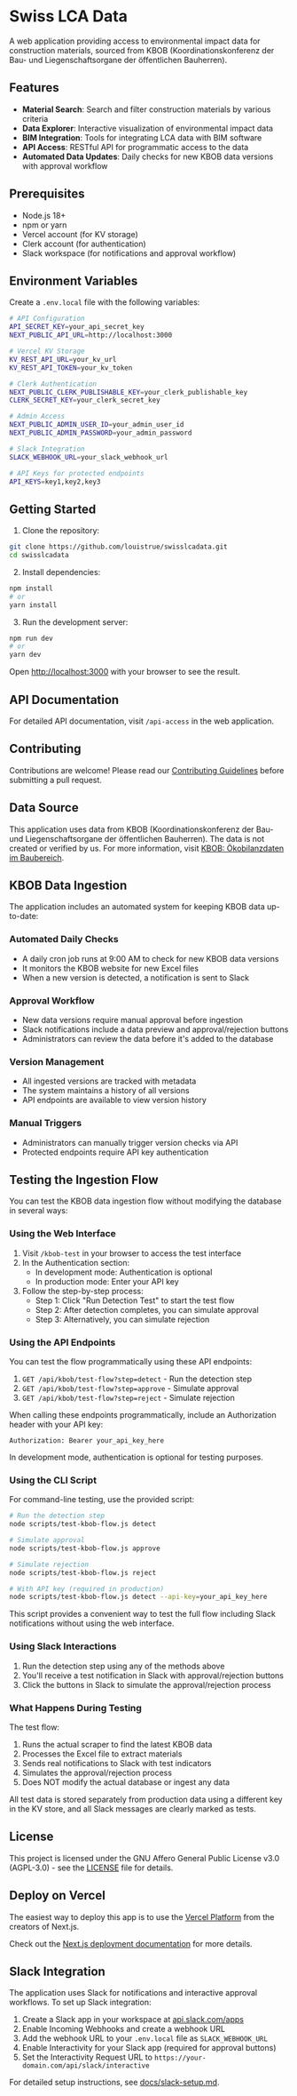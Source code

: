 # Swiss LCA Data

A web application providing access to environmental impact data for construction materials, sourced from KBOB (Koordinationskonferenz der Bau- und Liegenschaftsorgane der öffentlichen Bauherren).

## Features

- **Material Search**: Search and filter construction materials by various criteria
- **Data Explorer**: Interactive visualization of environmental impact data
- **BIM Integration**: Tools for integrating LCA data with BIM software
- **API Access**: RESTful API for programmatic access to the data
- **Automated Data Updates**: Daily checks for new KBOB data versions with approval workflow

## Prerequisites

- Node.js 18+
- npm or yarn
- Vercel account (for KV storage)
- Clerk account (for authentication)
- Slack workspace (for notifications and approval workflow)

## Environment Variables

Create a `.env.local` file with the following variables:

```bash
# API Configuration
API_SECRET_KEY=your_api_secret_key
NEXT_PUBLIC_API_URL=http://localhost:3000

# Vercel KV Storage
KV_REST_API_URL=your_kv_url
KV_REST_API_TOKEN=your_kv_token

# Clerk Authentication
NEXT_PUBLIC_CLERK_PUBLISHABLE_KEY=your_clerk_publishable_key
CLERK_SECRET_KEY=your_clerk_secret_key

# Admin Access
NEXT_PUBLIC_ADMIN_USER_ID=your_admin_user_id
NEXT_PUBLIC_ADMIN_PASSWORD=your_admin_password

# Slack Integration
SLACK_WEBHOOK_URL=your_slack_webhook_url

# API Keys for protected endpoints
API_KEYS=key1,key2,key3
```

## Getting Started

1. Clone the repository:

```bash
git clone https://github.com/louistrue/swisslcadata.git
cd swisslcadata
```

2. Install dependencies:

```bash
npm install
# or
yarn install
```

3. Run the development server:

```bash
npm run dev
# or
yarn dev
```

Open [http://localhost:3000](http://localhost:3000) with your browser to see the result.

## API Documentation

For detailed API documentation, visit `/api-access` in the web application.

## Contributing

Contributions are welcome! Please read our [Contributing Guidelines](CONTRIBUTING.md) before submitting a pull request.

## Data Source

This application uses data from KBOB (Koordinationskonferenz der Bau- und Liegenschaftsorgane der öffentlichen Bauherren). The data is not created or verified by us. For more information, visit [KBOB: Ökobilanzdaten im Baubereich](https://www.kbob.admin.ch/de/oekobilanzdaten-im-baubereich).

## KBOB Data Ingestion

The application includes an automated system for keeping KBOB data up-to-date:

### Automated Daily Checks

- A daily cron job runs at 9:00 AM to check for new KBOB data versions
- It monitors the KBOB website for new Excel files
- When a new version is detected, a notification is sent to Slack

### Approval Workflow

- New data versions require manual approval before ingestion
- Slack notifications include a data preview and approval/rejection buttons
- Administrators can review the data before it's added to the database

### Version Management

- All ingested versions are tracked with metadata
- The system maintains a history of all versions
- API endpoints are available to view version history

### Manual Triggers

- Administrators can manually trigger version checks via API
- Protected endpoints require API key authentication

## Testing the Ingestion Flow

You can test the KBOB data ingestion flow without modifying the database in several ways:

### Using the Web Interface

1. Visit `/kbob-test` in your browser to access the test interface
2. In the Authentication section:
   - In development mode: Authentication is optional
   - In production mode: Enter your API key
3. Follow the step-by-step process:
   - Step 1: Click "Run Detection Test" to start the test flow
   - Step 2: After detection completes, you can simulate approval
   - Step 3: Alternatively, you can simulate rejection

### Using the API Endpoints

You can test the flow programmatically using these API endpoints:

1. `GET /api/kbob/test-flow?step=detect` - Run the detection step
2. `GET /api/kbob/test-flow?step=approve` - Simulate approval
3. `GET /api/kbob/test-flow?step=reject` - Simulate rejection

When calling these endpoints programmatically, include an Authorization header with your API key:

```
Authorization: Bearer your_api_key_here
```

In development mode, authentication is optional for testing purposes.

### Using the CLI Script

For command-line testing, use the provided script:

```bash
# Run the detection step
node scripts/test-kbob-flow.js detect

# Simulate approval
node scripts/test-kbob-flow.js approve

# Simulate rejection
node scripts/test-kbob-flow.js reject

# With API key (required in production)
node scripts/test-kbob-flow.js detect --api-key=your_api_key_here
```

This script provides a convenient way to test the full flow including Slack notifications without using the web interface.

### Using Slack Interactions

1. Run the detection step using any of the methods above
2. You'll receive a test notification in Slack with approval/rejection buttons
3. Click the buttons in Slack to simulate the approval/rejection process

### What Happens During Testing

The test flow:

1. Runs the actual scraper to find the latest KBOB data
2. Processes the Excel file to extract materials
3. Sends real notifications to Slack with test indicators
4. Simulates the approval/rejection process
5. Does NOT modify the actual database or ingest any data

All test data is stored separately from production data using a different key in the KV store, and all Slack messages are clearly marked as tests.

## License

This project is licensed under the GNU Affero General Public License v3.0 (AGPL-3.0) - see the [LICENSE](LICENSE) file for details.

## Deploy on Vercel

The easiest way to deploy this app is to use the [Vercel Platform](https://vercel.com/new) from the creators of Next.js.

Check out the [Next.js deployment documentation](https://nextjs.org/docs/app/building-your-application/deploying) for more details.

## Slack Integration

The application uses Slack for notifications and interactive approval workflows. To set up Slack integration:

1. Create a Slack app in your workspace at [api.slack.com/apps](https://api.slack.com/apps)
2. Enable Incoming Webhooks and create a webhook URL
3. Add the webhook URL to your `.env.local` file as `SLACK_WEBHOOK_URL`
4. Enable Interactivity for your Slack app (required for approval buttons)
5. Set the Interactivity Request URL to `https://your-domain.com/api/slack/interactive`

For detailed setup instructions, see [docs/slack-setup.md](docs/slack-setup.md).
